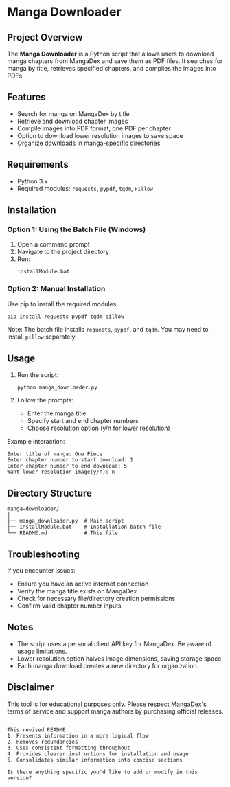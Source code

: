 

# Manga Downloader

## Project Overview

The **Manga Downloader** is a Python script that allows users to download manga chapters from MangaDex and save them as PDF files. It searches for manga by title, retrieves specified chapters, and compiles the images into PDFs.

## Features

- Search for manga on MangaDex by title
- Retrieve and download chapter images
- Compile images into PDF format, one PDF per chapter
- Option to download lower resolution images to save space
- Organize downloads in manga-specific directories

## Requirements

- Python 3.x
- Required modules: `requests`, `pypdf`, `tqdm`, `Pillow`

## Installation

### Option 1: Using the Batch File (Windows)

1. Open a command prompt
2. Navigate to the project directory
3. Run:
   ```
   installModule.bat
   ```

### Option 2: Manual Installation

Use pip to install the required modules:

```bash
pip install requests pypdf tqdm pillow
```

Note: The batch file installs `requests`, `pypdf`, and `tqdm`. You may need to install `pillow` separately.

## Usage

1. Run the script:
   ```
   python manga_downloader.py
   ```

2. Follow the prompts:
   - Enter the manga title
   - Specify start and end chapter numbers
   - Choose resolution option (y/n for lower resolution)

Example interaction:
```
Enter title of manga: One Piece
Enter chapter number to start download: 1
Enter chapter number to end download: 5
Want lower resolution image(y/n): n
```

## Directory Structure

```
manga-downloader/
│
├── manga_downloader.py  # Main script
├── installModule.bat    # Installation batch file
└── README.md            # This file
```

## Troubleshooting

If you encounter issues:
- Ensure you have an active internet connection
- Verify the manga title exists on MangaDex
- Check for necessary file/directory creation permissions
- Confirm valid chapter number inputs

## Notes

- The script uses a personal client API key for MangaDex. Be aware of usage limitations.
- Lower resolution option halves image dimensions, saving storage space.
- Each manga download creates a new directory for organization.

## Disclaimer

This tool is for educational purposes only. Please respect MangaDex's terms of service and support manga authors by purchasing official releases.
```

This revised README:
1. Presents information in a more logical flow
2. Removes redundancies
3. Uses consistent formatting throughout
4. Provides clearer instructions for installation and usage
5. Consolidates similar information into concise sections

Is there anything specific you'd like to add or modify in this version?
